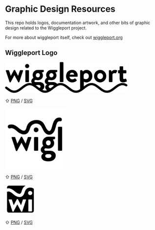 # Graphic Design Resources

This repo holds logos, documentation artwork, and
other bits of graphic design related to the Wiggleport project.

For more about wiggleport itself, check out [wiggleport.org
](http://wiggleport.org)

## Wiggleport Logo

<img alt="Wiggleport wordmark" width="400em" src="https://raw.githubusercontent.com/wiggleport/graphic-design/master/wiggleport-wordmark.png" >

⇧ [PNG](https://raw.githubusercontent.com/wiggleport/graphic-design/master/wiggleport-wordmark.png) /
[SVG](https://raw.githubusercontent.com/wiggleport/graphic-design/master/wiggleport-wordmark.svg)

<img alt="Square logo" width="200em" src="https://raw.githubusercontent.com/wiggleport/graphic-design/master/wiggleport-square-logo.png" >

⇧ [PNG](https://raw.githubusercontent.com/wiggleport/graphic-design/master/wiggleport-square-logo.png) /
[SVG](https://raw.githubusercontent.com/wiggleport/graphic-design/master/wiggleport-square-logo.svg)

<img alt="Tiny Icon" width="100em" src="https://raw.githubusercontent.com/wiggleport/graphic-design/master/wiggleport-square-icon.png" >

⇧ [PNG](https://raw.githubusercontent.com/wiggleport/graphic-design/master/wiggleport-square-icon.png) /
[SVG](https://raw.githubusercontent.com/wiggleport/graphic-design/master/wiggleport-square-icon.svg)
